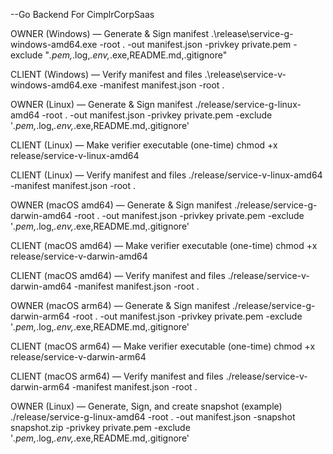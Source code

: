 --Go Backend For CimplrCorpSaas


 OWNER (Windows) — Generate & Sign manifest
.\release\service-g-windows-amd64.exe -root . -out manifest.json -privkey private.pem -exclude "*.pem,*.log,*.env,*.exe,README.md,.gitignore"

 CLIENT (Windows) — Verify manifest and files
.\release\service-v-windows-amd64.exe -manifest manifest.json -root .

 OWNER (Linux) — Generate & Sign manifest
./release/service-g-linux-amd64 -root . -out manifest.json -privkey private.pem -exclude '*.pem,*.log,*.env,*.exe,README.md,.gitignore'

 CLIENT (Linux) — Make verifier executable (one-time)
chmod +x release/service-v-linux-amd64

 CLIENT (Linux) — Verify manifest and files
./release/service-v-linux-amd64 -manifest manifest.json -root .

 OWNER (macOS amd64) — Generate & Sign manifest
./release/service-g-darwin-amd64 -root . -out manifest.json -privkey private.pem -exclude '*.pem,*.log,*.env,*.exe,README.md,.gitignore'

 CLIENT (macOS amd64) — Make verifier executable (one-time)
chmod +x release/service-v-darwin-amd64

 CLIENT (macOS amd64) — Verify manifest and files
./release/service-v-darwin-amd64 -manifest manifest.json -root .

 OWNER (macOS arm64) — Generate & Sign manifest
./release/service-g-darwin-arm64 -root . -out manifest.json -privkey private.pem -exclude '*.pem,*.log,*.env,*.exe,README.md,.gitignore'

 CLIENT (macOS arm64) — Make verifier executable (one-time)
chmod +x release/service-v-darwin-arm64

 CLIENT (macOS arm64) — Verify manifest and files
./release/service-v-darwin-arm64 -manifest manifest.json -root .

 OWNER (Linux) — Generate, Sign, and create snapshot (example)
./release/service-g-linux-amd64 -root . -out manifest.json -snapshot snapshot.zip -privkey private.pem -exclude '*.pem,*.log,*.env,*.exe,README.md,.gitignore'
